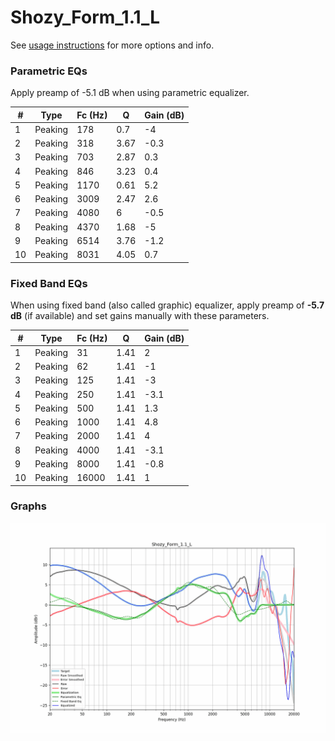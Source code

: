 # Shozy_Form_1.1_L
See [usage instructions](https://github.com/jaakkopasanen/AutoEq#usage) for more options and info.

### Parametric EQs
Apply preamp of -5.1 dB when using parametric equalizer.

|   # | Type    |   Fc (Hz) |    Q |   Gain (dB) |
|-----|---------|-----------|------|-------------|
|   1 | Peaking |       178 | 0.7  |        -4   |
|   2 | Peaking |       318 | 3.67 |        -0.3 |
|   3 | Peaking |       703 | 2.87 |         0.3 |
|   4 | Peaking |       846 | 3.23 |         0.4 |
|   5 | Peaking |      1170 | 0.61 |         5.2 |
|   6 | Peaking |      3009 | 2.47 |         2.6 |
|   7 | Peaking |      4080 | 6    |        -0.5 |
|   8 | Peaking |      4370 | 1.68 |        -5   |
|   9 | Peaking |      6514 | 3.76 |        -1.2 |
|  10 | Peaking |      8031 | 4.05 |         0.7 |

### Fixed Band EQs
When using fixed band (also called graphic) equalizer, apply preamp of **-5.7 dB** (if available) and set gains manually with these parameters.

|   # | Type    |   Fc (Hz) |    Q |   Gain (dB) |
|-----|---------|-----------|------|-------------|
|   1 | Peaking |        31 | 1.41 |         2   |
|   2 | Peaking |        62 | 1.41 |        -1   |
|   3 | Peaking |       125 | 1.41 |        -3   |
|   4 | Peaking |       250 | 1.41 |        -3.1 |
|   5 | Peaking |       500 | 1.41 |         1.3 |
|   6 | Peaking |      1000 | 1.41 |         4.8 |
|   7 | Peaking |      2000 | 1.41 |         4   |
|   8 | Peaking |      4000 | 1.41 |        -3.1 |
|   9 | Peaking |      8000 | 1.41 |        -0.8 |
|  10 | Peaking |     16000 | 1.41 |         1   |

### Graphs
![](./Shozy_Form_1.1_L.png)
